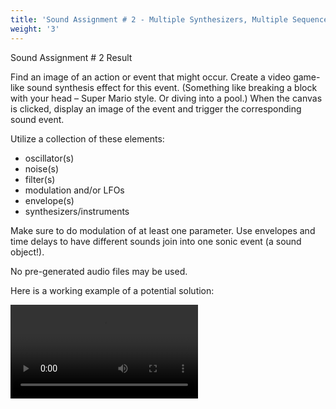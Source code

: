 ```yaml
---
title: 'Sound Assignment # 2 - Multiple Synthesizers, Multiple Sequences'
weight: '3'
---
```

Sound Assignment # 2 Result

Find an image of an action or event that might occur.  Create a video game-like sound synthesis effect for this event. (Something like breaking a block with your head – Super Mario style. Or diving into a pool.)  When the canvas is clicked, display an image of the event and trigger the corresponding sound event.

Utilize a collection of these elements:

* oscillator(s)
* noise(s)
* filter(s)
* modulation and/or LFOs
* envelope(s)
* synthesizers/instruments


Make sure to do modulation of at least one parameter. Use envelopes and time delays to have different sounds join into one sonic event (a sound object!).

No pre-generated audio files may be used.

Here is a working example of a potential solution:

![](/images/graphics/pdmSplashAssmt3.mp4)
